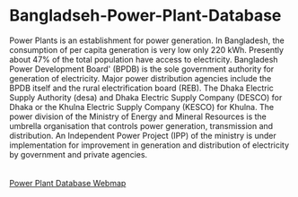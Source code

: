 # Bangladseh-Power-Plant-Database
Power Plants is an establishment for power generation. In Bangladesh, the consumption of per capita generation is very low only 220 kWh. Presently about 47% of the total population have access to electricity. Bangladesh Power Development Board' (BPDB) is the sole government authority for generation of electricity. Major power distribution agencies include the BPDB itself and the rural electrification board (REB). The Dhaka Electric Supply Authority (desa) and Dhaka Electric Supply Company (DESCO) for Dhaka or the Khulna Electric Supply Company (KESCO) for Khulna. The power division of the Ministry of Energy and Mineral Resources is the umbrella organisation that controls power generation, transmission and distribution. An Independent Power Project (IPP) of the ministry is under implementation for improvement in generation and distribution of electricity by government and private agencies.<br><br><br>
[Power Plant Database Webmap](https://zia-foisal.github.io/Bangladseh-Power-Plant-Database/)
